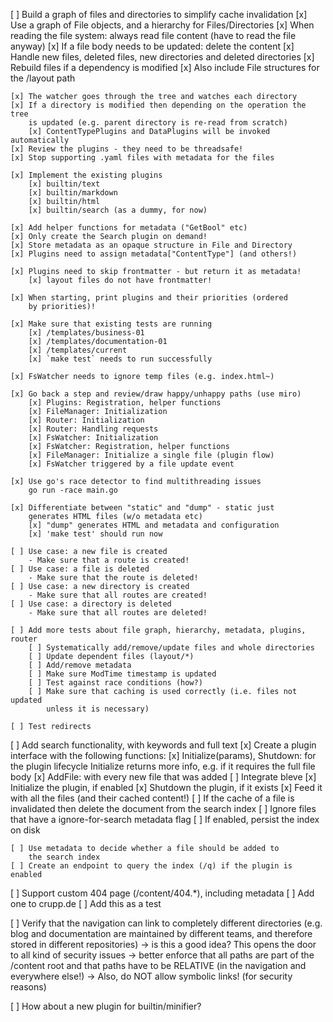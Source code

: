 [ ] Build a graph of files and directories to simplify cache invalidation
    [x] Use a graph of File objects, and a hierarchy for Files/Directories
    [x] When reading the file system: always read file content (have to
        read the file anyway)
    [x] If a file body needs to be updated: delete the content
    [x] Handle new files, deleted files, new directories and deleted directories
    [x] Rebuild files if a dependency is modified
    [x] Also include File structures for the /layout path

    [x] The watcher goes through the tree and watches each directory
    [x] If a directory is modified then depending on the operation the tree
        is updated (e.g. parent directory is re-read from scratch)
        [x] ContentTypePlugins and DataPlugins will be invoked automatically
    [x] Review the plugins - they need to be threadsafe!
    [x] Stop supporting .yaml files with metadata for the files

    [x] Implement the existing plugins
        [x] builtin/text
        [x] builtin/markdown
        [x] builtin/html
        [x] builtin/search (as a dummy, for now)

    [x] Add helper functions for metadata ("GetBool" etc)
    [x] Only create the Search plugin on demand!
    [x] Store metadata as an opaque structure in File and Directory
    [x] Plugins need to assign metadata["ContentType"] (and others!)

    [x] Plugins need to skip frontmatter - but return it as metadata!
        [x] layout files do not have frontmatter!

    [x] When starting, print plugins and their priorities (ordered
        by priorities)!

    [x] Make sure that existing tests are running
        [x] /templates/business-01
        [x] /templates/documentation-01
        [x] /templates/current
        [x] `make test` needs to run successfully

    [x] FsWatcher needs to ignore temp files (e.g. index.html~)

    [x] Go back a step and review/draw happy/unhappy paths (use miro)
        [x] Plugins: Registration, helper functions
        [x] FileManager: Initialization
        [x] Router: Initialization
        [x] Router: Handling requests
        [x] FsWatcher: Initialization
        [x] FsWatcher: Registration, helper functions
        [x] FileManager: Initialize a single file (plugin flow)
        [x] FsWatcher triggered by a file update event

    [x] Use go's race detector to find multithreading issues
        go run -race main.go

    [x] Differentiate between "static" and "dump" - static just
        generates HTML files (w/o metadata etc)
        [x] "dump" generates HTML and metadata and configuration
        [x] 'make test' should run now

    [ ] Use case: a new file is created
        - Make sure that a route is created!
    [ ] Use case: a file is deleted
        - Make sure that the route is deleted!
    [ ] Use case: a new directory is created
        - Make sure that all routes are created!
    [ ] Use case: a directory is deleted
        - Make sure that all routes are deleted!

    [ ] Add more tests about file graph, hierarchy, metadata, plugins, router
        [ ] Systematically add/remove/update files and whole directories
        [ ] Update dependent files (layout/*)
        [ ] Add/remove metadata
        [ ] Make sure ModTime timestamp is updated
        [ ] Test against race conditions (how?)
        [ ] Make sure that caching is used correctly (i.e. files not updated
            unless it is necessary)

    [ ] Test redirects

[ ] Add search functionality, with keywords and full text
    [x] Create a plugin interface with the following functions:
        [x] Initialize(params), Shutdown: for the plugin lifecycle
            Initialize returns more info, e.g. if it requires the full
            file body
        [x] AddFile: with every new file that was added
    [ ] Integrate bleve
        [x] Initialize the plugin, if enabled
        [x] Shutdown the plugin, if it exists
        [x] Feed it with all the files (and their cached content!)
        [ ] If the cache of a file is invalidated then delete the document
            from the search index
        [ ] Ignore files that have a ignore-for-search metadata flag
        [ ] If enabled, persist the index on disk

    [ ] Use metadata to decide whether a file should be added to
        the search index
    [ ] Create an endpoint to query the index (/q) if the plugin is enabled

[ ] Support custom 404 page (/content/404.\*), including metadata
    [ ] Add one to crupp.de
    [ ] Add this as a test

[ ] Verify that the navigation can link to completely different directories
    (e.g. blog and documentation are maintained by different teams, and
    therefore stored in different repositories)
    -> is this a good idea? This opens the door to all kind of security
        issues
    -> better enforce that all paths are part of the /content root
        and that paths have to be RELATIVE (in the navigation and
        everywhere else!)
    -> Also, do NOT allow symbolic links! (for security reasons)

[ ] How about a new plugin for builtin/minifier?

